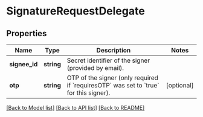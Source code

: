 # SignatureRequestDelegate

## Properties
Name | Type | Description | Notes
------------ | ------------- | ------------- | -------------
**signee_id** | **string** | Secret identifier of the signer (provided by email). | 
**otp** | **string** | OTP of the signer (only required if &#x60;requiresOTP&#x60; was set to &#x60;true&#x60; for thìs signer). | [optional] 

[[Back to Model list]](../../README.md#documentation-for-models) [[Back to API list]](../../README.md#documentation-for-api-endpoints) [[Back to README]](../../README.md)

